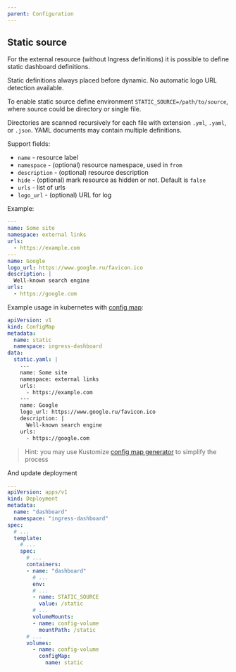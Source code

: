 ```yaml
---
parent: Configuration
---
```


## Static source

For the external resource (without Ingress definitions) it is possible to
define static dashboard definitions.

Static definitions always placed before dynamic. No automatic logo URL detection available.

To enable static source define environment `STATIC_SOURCE=/path/to/source`, where source
could be directory or single file.

Directories are scanned recursively for each file with extension `.yml`, `.yaml`, or `.json`.
YAML documents may contain multiple definitions.

Support fields:

* `name` - resource label
* `namespace` - (optional) resource namespace, used in `from`
* `description` - (optional) resource description
* `hide` - (optional) mark resource as hidden or not. Default is `false`
* `urls` - list of urls
* `logo_url` - (optional) URL for log


Example:

```yaml
---
name: Some site
namespace: external links
urls:
  - https://example.com
---
name: Google
logo_url: https://www.google.ru/favicon.ico
description: |
  Well-known search engine
urls:
  - https://google.com
```

Example usage in kubernetes with [config map](https://kubernetes.io/docs/concepts/configuration/configmap/):

```yaml
apiVersion: v1
kind: ConfigMap
metadata:
  name: static
  namespace: ingress-dashboard
data:
  static.yaml: |
    ---
    name: Some site
    namespace: external links
    urls:
      - https://example.com
    ---
    name: Google
    logo_url: https://www.google.ru/favicon.ico
    description: |
      Well-known search engine
    urls:
      - https://google.com
```

> Hint: you may use Kustomize [config map generator](https://kubernetes.io/docs/tasks/manage-kubernetes-objects/kustomization/#configmapgenerator) to simplify the process

And update deployment

```yaml
---
apiVersion: apps/v1
kind: Deployment
metadata:
  name: "dashboard"
  namespace: "ingress-dashboard"
spec:
  # ...
  template:
    # ...
    spec:
      # ...
      containers:
      - name: "dashboard"
        # ...
        env:
        # ... 
        - name: STATIC_SOURCE
          value: /static
        # ...
        volumeMounts:
        - name: config-volume
          mountPath: /static
      # ...
      volumes:
        - name: config-volume
          configMap:
            name: static
```
